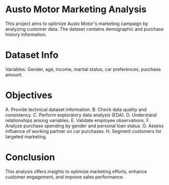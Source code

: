 # Austo Motor Marketing Analysis

This project aims to optimize Austo Motor's marketing campaign by analyzing customer data. The dataset contains demographic and purchase history information.

# Dataset Info
Variables: Gender, age, income, marital status, car preferences, purchase amount.

# Objectives
A. Provide technical dataset information.
B. Check data quality and consistency.
C. Perform exploratory data analysis (EDA).
D. Understand relationships among variables.
E. Validate employee observations.
F. Analyze purchase spending by gender and personal loan status.
G. Assess influence of working partner on car purchases.
H. Segment customers for targeted marketing.

# Conclusion
This analysis offers insights to optimize marketing efforts, enhance customer engagement, and improve sales performance.
